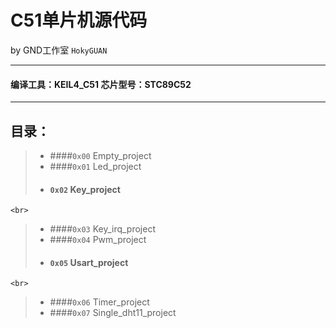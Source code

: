 
# C51单片机源代码
by GND工作室 `HokyGUAN`
***
#### 编译工具：KEIL4_C51 芯片型号：STC89C52
---
## 目录：

>*  ####`0x00`  Empty_project
    <br>
>*  ####`0x01`  Led_project
    <br>
>* #### `0x02`  Key_project
    <br>
>*  ####`0x03`  Key_irq_project
    <br>
>*  ####`0x04`  Pwm_project
    <br>
>* #### `0x05`  Usart_project
    <br>
>*  ####`0x06`  Timer_project
    <br>
>*  ####`0x07`  Single_dht11_project
    <br>
